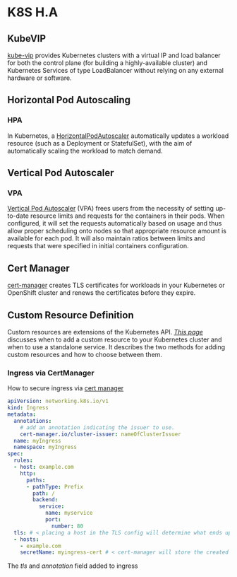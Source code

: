 # K8S H.A

## KubeVIP

[kube-vip] provides Kubernetes clusters with a virtual IP and load balancer for both the control plane (for building a highly-available cluster) and Kubernetes Services of type LoadBalancer without relying on any external hardware or software.

## Horizontal Pod Autoscaling

### HPA

In Kubernetes, a [HorizontalPodAutoscaler] automatically updates a workload resource (such as a Deployment or StatefulSet), with the aim of automatically scaling the workload to match demand.

## Vertical Pod Autoscaler

### VPA

[Vertical Pod Autoscaler] (VPA) frees users from the necessity of setting up-to-date resource limits and requests for the containers in their pods. When configured, it will set the requests automatically based on usage and thus allow proper scheduling onto nodes so that appropriate resource amount is available for each pod. It will also maintain ratios between limits and requests that were specified in initial containers configuration.

## Cert Manager

[cert-manager] creates TLS certificates for workloads in your Kubernetes or OpenShift cluster and renews the certificates before they expire.

## Custom Resource Definition

Custom resources are extensions of the Kubernetes API. *[This page]* discusses when to add a custom resource to your Kubernetes cluster and when to use a standalone service. It describes the two methods for adding custom resources and how to choose between them.

### Ingress via CertManager

How to secure ingress via [cert manager]

```yaml
apiVersion: networking.k8s.io/v1
kind: Ingress
metadata:
  annotations:
    # add an annotation indicating the issuer to use.
    cert-manager.io/cluster-issuer: nameOfClusterIssuer
  name: myIngress
  namespace: myIngress
spec:
  rules:
  - host: example.com
    http:
      paths:
      - pathType: Prefix
        path: /
        backend:
          service:
            name: myservice
            port:
              number: 80
  tls: # < placing a host in the TLS config will determine what ends up in the cert's subjectAltNames
  - hosts:
    - example.com
    secretName: myingress-cert # < cert-manager will store the created certificate in this secret.
```

The *tls* and *annotation* field added to ingress

<!-- links -->
[kube-vip]: https://kube-vip.io/
[cert-manager]: https://cert-manager.io/docs/
[This page]: https://kubernetes.io/docs/concepts/extend-kubernetes/api-extension/custom-resources/
[cert manager]: https://cert-manager.io/docs/usage/ingress/
[HorizontalPodAutoscaler]: https://kubernetes.io/docs/tasks/run-application/horizontal-pod-autoscale/
[Vertical Pod Autoscaler]: https://github.com/kubernetes/autoscaler/tree/master/vertical-pod-autoscaler#contents
